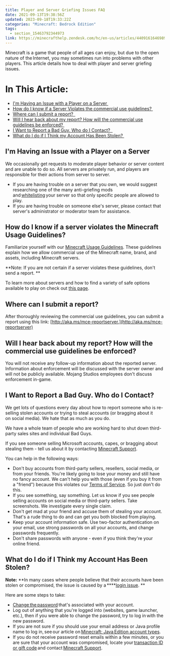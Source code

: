 ```yaml
---
title: Player and Server Griefing Issues FAQ
date: 2021-09-13T19:38:56Z
updated: 2023-09-18T19:33:22Z
categories: "Minecraft: Bedrock Edition"
tags:
  - section_15463792344973
link: https://minecrafthelp.zendesk.com/hc/en-us/articles/4409161646989-Player-and-Server-Griefing-Issues-FAQ
---
```


Minecraft is a game that people of all ages can enjoy, but due to the open nature of the Internet, you may sometimes run into problems with other players. This article details how to deal with player and server griefing issues. 

# In This Article:

-   [I'm Having an Issue with a Player on a Server ](https://minecrafthelp.zendesk.com/hc/en-us/articles/4409161646989-Player-and-Server-Griefing-Issues-FAQ#h_01GD1E5TYX0B9SZA4PDZ3T3EH1)
-   [How do I know if a Server Violates the commercial use guidelines? ](https://minecrafthelp.zendesk.com/hc/en-us/articles/4409161646989-Player-and-Server-Griefing-Issues-FAQ#h_01GD1E60B0E47NV3C68GC5FK28)
-   [Where can I submit a report?  ](https://minecrafthelp.zendesk.com/hc/en-us/articles/4409161646989-Player-and-Server-Griefing-Issues-FAQ#h_01GD1E654JF4S43FHXP0Q4RZH2)
-   [Will I hear back about my report? How will the commercial use guidelines be enforced? ](https://minecrafthelp.zendesk.com/hc/en-us/articles/4409161646989-Player-and-Server-Griefing-Issues-FAQ#h_01GD1E6AAJWTH8JG2G74R6BD27)
-   [I Want to Report a Bad Guy. Who do I Contact?  ](https://minecrafthelp.zendesk.com/hc/en-us/articles/4409161646989-Player-and-Server-Griefing-Issues-FAQ#h_01GD1E6NV629PSS0ZMDBGTMYD8)
-   [What do I do if I Think my Account Has Been Stolen? ](https://minecrafthelp.zendesk.com/hc/en-us/articles/4409161646989-Player-and-Server-Griefing-Issues-FAQ#h_01GD1E6V3ZH181APYREHHENJH2)

## I'm Having an Issue with a Player on a Server 

We occasionally get requests to moderate player behavior or server content and are unable to do so. All servers are privately run, and players are responsible for their actions from server to server. 

-   If you are having trouble on a server that you own, we would suggest researching one of the many anti-griefing mods and [whitelisting](https://minecraft.fandom.com/wiki/Commands/whitelist) your server so that only specific people are allowed to play. 
-   If you are having trouble on someone else's server, please contact that server's administrator or moderator team for assistance.  

## How do I know if a server violates the Minecraft Usage Guidelines? 

Familiarize yourself with our [Minecraft Usage Guidelines](https://account.mojang.com/terms#commercial). These guidelines explain how we allow commercial use of the Minecraft name, brand, and assets, including Minecraft servers. 

**Note: If you are not certain if a server violates these guidelines, don't send a report. **

To learn more about servers and how to find a variety of safe options available to play on check out [this page](https://help.minecraft.net/hc/en-us/articles/4408873961869-Minecraft-Dedicated-and-Featured-Servers-Bedrock-FAQ-).

## Where can I submit a report?  

After thoroughly reviewing the commercial use guidelines, you can submit a report using this link: [http://aka.ms/mce-reportserver.](http://aka.ms/mce-reportserver)

## Will I hear back about my report? How will the commercial use guidelines be enforced? 

You will not receive any follow-up information about the reported server. Information about enforcement will be discussed with the server owner and will not be publicly available. Mojang Studios employees don't discuss enforcement in-game. 

## I Want to Report a Bad Guy. Who do I Contact?  

We get lots of questions every day about how to report someone who is re-selling stolen accounts or trying to steal accounts (or bragging about it on social media). We hate that as much as you do.  

We have a whole team of people who are working hard to shut down third-party sales sites and individual Bad Guys. 

If you see someone selling Microsoft accounts, capes, or bragging about stealing them - tell us about it by contacting [Minecraft Support](https://aka.ms/Minecraft-Support). 

You can help in the following ways: 

-   Don't buy accounts from third-party sellers, resellers, social media, or from your friends. You\'re likely going to lose your money and still have no fancy account. We can\'t help you with those (even if you buy it from a \"friend\") because this violates our [Terms of Service](https://account.mojang.com/terms#website). So just don't do this. 
-   If you see something, say something. Let us know if you see people selling accounts on social media or third-party sellers. Take screenshots. We investigate every single claim. 
-   Don\'t get mad at your friend and accuse them of stealing your account. That\'s a rude thing to do and can get you both blocked from playing.  
-   Keep your account information safe. Use two-factor authentication on your email, use strong passwords on all your accounts, and change passwords frequently. 
-   Don\'t share passwords with anyone - even if you think they\'re your online friend. 

## What do I do if I Think my Account Has Been Stolen? 

**Note:** **In many cases where people believe that their accounts have been stolen or compromised, the issue is caused by a ****[login issue](https://help.minecraft.net/hc/en-us/articles/4409155824269). **

Here are some steps to take: 

-   [Change the password](https://www.microsoft.com/account) that's associated with your account.  
-   Log out of anything that you\'re logged into (websites, game launcher, etc.), then if you were able to change the password, try to log in with the new password. 
-   If you are not sure if you should use your email address or Java profile name to log in, see our article on [Minecraft: Java Edition account types](https://help.minecraft.net/hc/en-us/articles/4408867060621-Minecraft-Java-Edition-Account-Types).  
-   If you do not receive password reset emails within a few minutes, or you are sure that your account was compromised, locate your [transaction ID or gift code](https://help.minecraft.net/hc/en-us/articles/360029977371-What-is-a-Transaction-ID-) and contact [Minecraft Support](https://aka.ms/Minecraft-Support).
